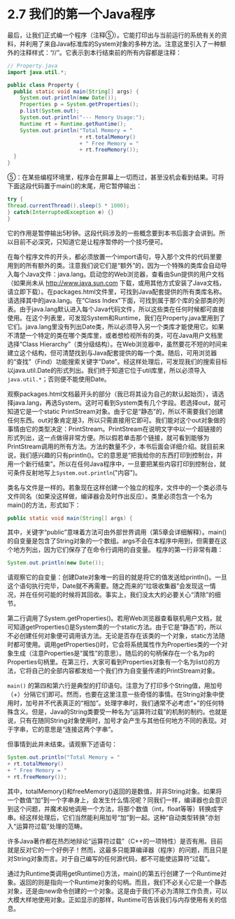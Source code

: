# 2.7 我们的第一个Java程序


最后，让我们正式编一个程序（注释⑤）。它能打印出与当前运行的系统有关的资料，并利用了来自Java标准库的System对象的多种方法。注意这里引入了一种额外的注释样式：“//”。它表示到本行结束前的所有内容都是注释：

```java
// Property.java
import java.util.*;

public class Property {
  public static void main(String[] args) {
    System.out.println(new Date());
    Properties p = System.getProperties();
    p.list(System.out);
    System.out.println("--- Memory Usage:");
    Runtime rt = Runtime.getRuntime();
    System.out.println("Total Memory = "
                       + rt.totalMemory()
                       + " Free Memory = "
                       + rt.freeMemory());
  }
}
```

⑤：在某些编程环境里，程序会在屏幕上一切而过，甚至没机会看到结果。可将下面这段代码置于main()的末尾，用它暂停输出：

```java
try {
Thread.currentThread().sleep(5 * 1000);
} catch(InterruptedException e) {}
}
```

它的作用是暂停输出5秒钟。这段代码涉及的一些概念要到本书后面才会讲到。所以目前不必深究，只知道它是让程序暂停的一个技巧便可。


在每个程序文件的开头，都必须放置一个import语句，导入那个文件的代码里要用到的所有额外的类。注意我们说它们是“额外”的，因为一个特殊的类库会自动导入每个Java文件：java.lang。启动您的Web浏览器，查看由Sun提供的用户文档（如果尚未从 http://www.java.sun.com 下载，或用其他方式安装了Java文档，请立即下载）。在packages.html文件里，可找到Java配套提供的所有类库名称。请选择其中的java.lang。在“Class Index”下面，可找到属于那个库的全部类的列表。由于java.lang默认进入每个Java代码文件，所以这些类在任何时候都可直接使用。在这个列表里，可发现System和Runtime，我们在Property.java里用到了它们。java.lang里没有列出Date类，所以必须导入另一个类库才能使用它。如果不清楚一个特定的类在哪个类库里，或者想检视所有的类，可在Java用户文档里选择“Class Hierarchy”（类分级结构）。在Web浏览器中，虽然要花不短的时间来建立这个结构，但可清楚找到与Java配套提供的每一个类。随后，可用浏览器的“查找”（Find）功能搜索关键字“Date”。经这样处理后，可发现我们的搜索目标以java.util.Date的形式列出。我们终于知道它位于util库里，所以必须导入 `java.util.*`；否则便不能使用Date。

观察packages.html文档最开头的部分（我已将其设为自己的默认起始页），请选择java.lang，再选System。这时可看到System类有几个字段。若选择out，就可知道它是一个static PrintStream对象。由于它是“静态”的，所以不需要我们创建任何东西。out对象肯定是3，所以只需直接用它即可。我们能对这个out对象做的事情由它的类型决定：PrintStream。PrintStream在说明文字中以一个超链接的形式列出，这一点做得非常方便。所以假若单击那个链接，就可看到能够为PrintStream调用的所有方法。方法的数量不少，本书后面会详细介绍。就目前来说，我们感兴趣的只有println()。它的意思是“把我给你的东西打印到控制台，并用一个新行结束”。所以在任何Java程序中，一旦要把某些内容打印到控制台，就可条件反射地写上`System.out.println`("内容")。

类名与文件是一样的。若象现在这样创建一个独立的程序，文件中的一个类必须与文件同名（如果没这样做，编译器会及时作出反应）。类里必须包含一个名为main()的方法，形式如下：

```java
public static void main(String[] args) {
```

其中，关键字“public”意味着方法可由外部世界调用（第5章会详细解释）。main()的自变量是包含了String对象的一个数组。args不会在本程序中用到，但需要在这个地方列出，因为它们保存了在命令行调用的自变量。
程序的第一行非常有趣：

```java
System.out.println(new Date());
```

请观察它的自变量：创建Date对象唯一的目的就是将它的值发送给println()。一旦这个语句执行完毕，Date就不再需要。随之而来的“垃圾收集器”会发现这一情况，并在任何可能的时候将其回收。事实上，我们没太大的必要关心“清除”的细节。

第二行调用了System.getProperties()。若用Web浏览器查看联机用户文档，就可知道getProperties()是System类的一个static方法。由于它是“静态”的，所以不必创建任何对象便可调用该方法。无论是否存在该类的一个对象，static方法随时都可使用。调用getProperties()时，它会将系统属性作为Properties类的一个对象生成（注意Properties是“属性”的意思）。随后的的句柄保存在一个名为p的Properties句柄里。在第三行，大家可看到Properties对象有一个名为list()的方法，它将自己的全部内容都发给一个我们作为自变量传递的PrintStream对象。

`main()` 的第四和第六行是典型的打印语句。注意为了打印多个String值，用加号（+）分隔它们即可。然而，也要在这里注意一些奇怪的事情。在String对象中使用时，加号并不代表真正的“相加”。处理字串时，我们通常不必考虑“+”的任何特殊含义。但是，Java的String类要受一种名为“运算符过载”的机制的制约。也就是说，只有在随同String对象使用时，加号才会产生与其他任何地方不同的表现。对于字串，它的意思是“连接这两个字串”。

但事情到此并未结束。请观察下述语句：

```java
System.out.println("Total Memory = "
+ rt.totalMemory()
+ " Free Memory = "
+ rt.freeMemory());
```

其中，totalMemory()和freeMemory()返回的是数值，并非String对象。如果将一个数值“加”到一个字串身上，会发生什么情况呢？同我们一样，编译器也会意识到这个问题，并魔术般地调用一个方法，将那个数值（int，float等等）转换成字串。经这样处理后，它们当然能利用加号“加”到一起。这种“自动类型转换”亦划入“运算符过载”处理的范畴。

许多Java著作都在热烈地辩论“运算符过载”（C++的一项特性）是否有用。目前就是反对它的一个好例子！然而，这最多只能算编译器（程序）的问题，而且只是对String对象而言。对于自己编写的任何源代码，都不可能使运算符“过载”。

通过为Runtime类调用getRuntime()方法，main()的第五行创建了一个Runtime对象。返回的则是指向一个Runtime对象的句柄。而且，我们不必关心它是一个静态对象，还是由new命令创建的一个对象。这是由于我们不必为清除工作负责，可以大模大样地使用对象。正如显示的那样，Runtime可告诉我们与内存使用有关的信息。
